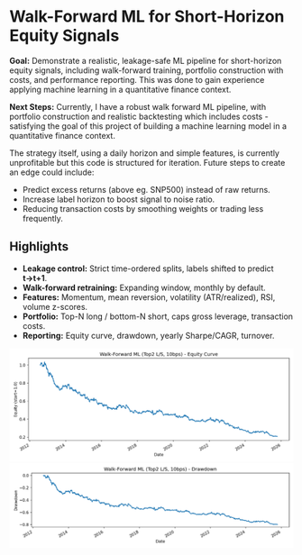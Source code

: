 # Walk-Forward ML for Short-Horizon Equity Signals

**Goal:** Demonstrate a realistic, leakage-safe ML pipeline for short-horizon equity signals, including walk-forward training, portfolio construction with costs, and performance reporting. This was done to gain experience applying machine learning in a quantitative finance context.

**Next Steps:** Currently, I have a robust walk forward ML pipeline, with portfolio construction and realistic backtesting which includes costs - satisfying the goal of this project of building a machine learning model in a quantitative finance context. 

The strategy itself, using a daily horizon and simple features, is currently unprofitable but this code is structured for iteration. Future steps to create an edge could include:
- Predict excess returns (above eg. SNP500) instead of raw returns. 
- Increase label horizon to boost signal to noise ratio. 
- Reducing transaction costs by smoothing weights or trading less frequently.

## Highlights
- **Leakage control:** Strict time-ordered splits, labels shifted to predict **t→t+1**.
- **Walk-forward retraining:** Expanding window, monthly by default.
- **Features:** Momentum, mean reversion, volatility (ATR/realized), RSI, volume z-scores.
- **Portfolio:** Top-N long / bottom-N short, caps gross leverage, transaction costs.
- **Reporting:** Equity curve, drawdown, yearly Sharpe/CAGR, turnover.

![Equity Curve](reports/figures/equity_curve.png)
![Drawdown](reports/figures/drawdown.png)
